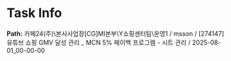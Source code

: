 # Task Info

**Path:** 카페24(주)\본사사업장\[CG]MI본부\Y쇼핑센터팀\운영1 / msson / [274147] 유튜브 쇼핑 GMV 달성 관리 _ MCN 5% 페이백 프로그램 - 시트 관리 / 2025-08-01_00-00-00

